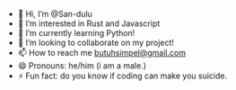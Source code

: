 - 👋 Hi, I’m @San-dulu
- 👀 I’m interested in Rust and Javascript
- 🌱 I’m currently learning Python!
- 💞️ I’m looking to collaborate on my project!
- 📫 How to reach me butuhsimpel@gmail.com
- 😄 Pronouns: he/him (i am a male.)
- ⚡ Fun fact: do you know if coding can make you suicide.

<!---
San-dulu/San-dulu is a ✨ special ✨ repository because its `README.md` (this file) appears on your GitHub profile.
You can click the Preview link to take a look at your changes.
--->
